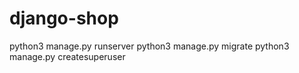 # django-shop

python3  manage.py runserver
python3  manage.py migrate
python3  manage.py createsuperuser
